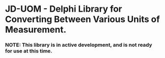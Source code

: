 # JD-UOM - Delphi Library for Converting Between Various Units of Measurement.

### NOTE: This library is in active development, and is not ready for use at this time.

 
